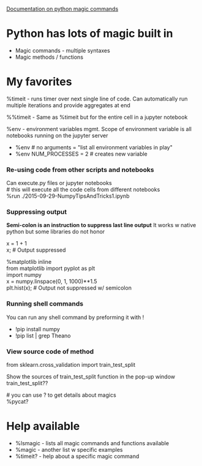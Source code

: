 [Documentation on python magic commands](https://ipython.readthedocs.io/en/stable/interactive/magics.html)

# Python has lots of magic built in
* Magic commands - multiple syntaxes
* Magic methods / functions

# My favorites 
%timeit - runs timer over next single line of code. Can automatically run multiple iterations and provide aggregates at end

%%timeit - Same as %timeit but for the entire cell in a jupyter notebook

%env - environment variables mgmt. Scope of environment variable is all notebooks running on the jupyter server
* %env # no arguments = "list all environment variables in play"
* %env NUM_PROCESSES = 2 # creates new variable

### Re-using code from other scripts and notebooks 
Can execute.py files or jupyter notebooks\
\# this will execute all the code cells from different notebooks\
%run ./2015-09-29-NumpyTipsAndTricks1.ipynb

### Suppressing output 
**Semi-colon is an instruction to suppress last line output**
It works w native python but some libraries do not honor

x = 1 + 1\
x; # Output suppressed 

%matplotlib inline\
from matplotlib import pyplot as plt\
import numpy\
x = numpy.linspace(0, 1, 1000)**1.5\
plt.hist(x); # Output not suppressed w/ semicolon

### Running shell commands
You can run any shell command by preforming it with !
* !pip install numpy
* !pip list | grep Theano

### View source code of method

from sklearn.cross_validation import train_test_split

Show the sources of train_test_split function in the pop-up window\
train_test_split??

\# you can use ? to get details about magics\
%pycat?


# Help available
* %lsmagic - lists all magic commands and functions available 
* %magic - another list w specific examples
* %timeit? - help about a specific magic command



